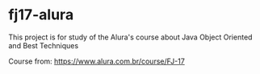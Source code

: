 # fj17-alura
This project is for study of the Alura's course about Java Object Oriented and Best Techniques

Course from: https://www.alura.com.br/course/FJ-17
